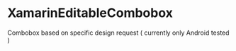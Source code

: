 # XamarinEditableCombobox
Combobox based on specific design request
( currently only Android tested )
